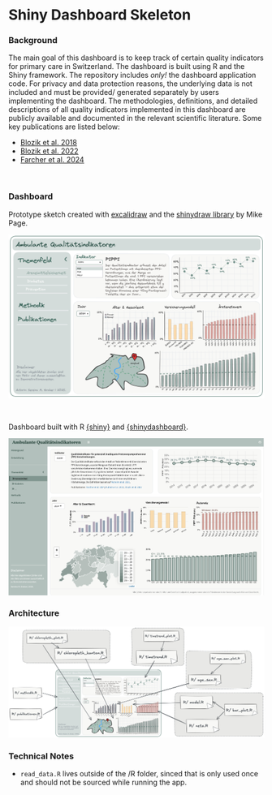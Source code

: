 
# Shiny Dashboard Skeleton

<!-- badges: start -->
<!-- badges: end -->
### Background

The main goal of this dashboard is to keep track of certain quality indicators for primary care in Switzerland. 
The dashboard is built using R and the Shiny framework.
The repository includes *only!* the dashboard application code. For privacy and data protection reasons, 
the underlying data is not included and must be provided/ generated separately by users implementing the dashboard.
The methodologies, definitions, and detailed descriptions of all quality indicators
implemented in this dashboard are publicly available and documented in the relevant scientific literature. 
Some key publications are listed below:

* [Blozik et al. 2018](https://link.springer.com/article/10.1186/s12913-018-3477-z)
* [Blozik et al. 2022](https://bmchealthservres.biomedcentral.com/articles/10.1186/s12913-022-07893-8)
* [Farcher et al. 2024](https://journals.plos.org/plosone/article?id=10.1371/journal.pone.0311099)

<br>

### Dashboard

Prototype sketch created with [excalidraw](https://excalidraw.com/) and the [shinydraw library](https://github.com/MikeJohnPage/shinydraw) by Mike Page.

![](www/skizze_dashboard.png)

<br>

Dashboard built with R [{shiny}](https://shiny.posit.co/) and [{shinydashboard}](https://rstudio.github.io/shinydashboard/).

![](www/shiny_dashboard.png)


### Architecture

![](www/architecture.png)



### Technical Notes

* `read_data.R` lives outside of the /R folder, sinced that is only used once and should not be sourced while running the app.



